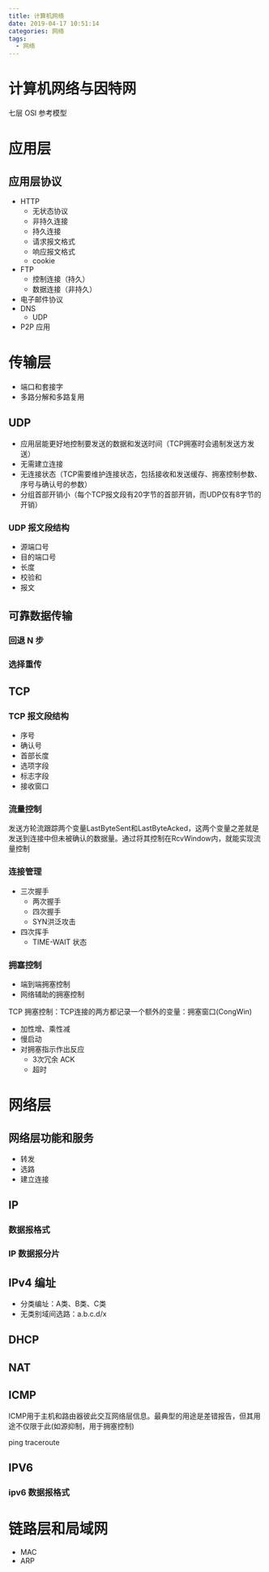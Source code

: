 ```yaml
---
title: 计算机网络
date: 2019-04-17 10:51:14
categories: 网络
tags: 
  - 网络
---
```


# 计算机网络与因特网

七层 OSI 参考模型

# 应用层

## 应用层协议

- HTTP
  - 无状态协议
  - 非持久连接
  - 持久连接
  - 请求报文格式
  - 响应报文格式
  - cookie
- FTP
  - 控制连接（持久）
  - 数据连接（非持久）
- 电子邮件协议
- DNS
  - UDP
- P2P 应用

# 传输层

- 端口和套接字
- 多路分解和多路复用

## UDP

- 应用层能更好地控制要发送的数据和发送时间（TCP拥塞时会遏制发送方发送）
- 无需建立连接
- 无连接状态（TCP需要维护连接状态，包括接收和发送缓存、拥塞控制参数、序号与确认号的参数）
- 分组首部开销小（每个TCP报文段有20字节的首部开销，而UDP仅有8字节的开销）

### UDP 报文段结构

- 源端口号
- 目的端口号
- 长度
- 校验和
- 报文

## 可靠数据传输

### 回退 N 步

### 选择重传

## TCP

### TCP 报文段结构

- 序号
- 确认号
- 首部长度
- 选项字段
- 标志字段
- 接收窗口

### 流量控制
发送方轮流跟踪两个变量LastByteSent和LastByteAcked，这两个变量之差就是发送到连接中但未被确认的数据量。通过将其控制在RcvWindow内，就能实现流量控制

### 连接管理

- 三次握手
  - 两次握手
  - 四次握手
  - SYN洪泛攻击
- 四次挥手
  - TIME-WAIT 状态

### 拥塞控制

- 端到端拥塞控制
- 网络辅助的拥塞控制


TCP 拥塞控制：TCP连接的两方都记录一个额外的变量：拥塞窗口(CongWin)
- 加性增、乘性减
- 慢启动
- 对拥塞指示作出反应
  - 3次冗余 ACK
  - 超时

# 网络层

## 网络层功能和服务

- 转发
- 选路
- 建立连接

## IP

### 数据报格式

### IP 数据报分片

## IPv4 编址

- 分类编址：A类、B类、C类
- 无类别域间选路：a.b.c.d/x

## DHCP

## NAT

## ICMP
ICMP用于主机和路由器彼此交互网络层信息。最典型的用途是差错报告，但其用途不仅限于此(如源抑制，用于拥塞控制)

ping traceroute

## IPV6

### ipv6 数据报格式


# 链路层和局域网

- MAC
- ARP